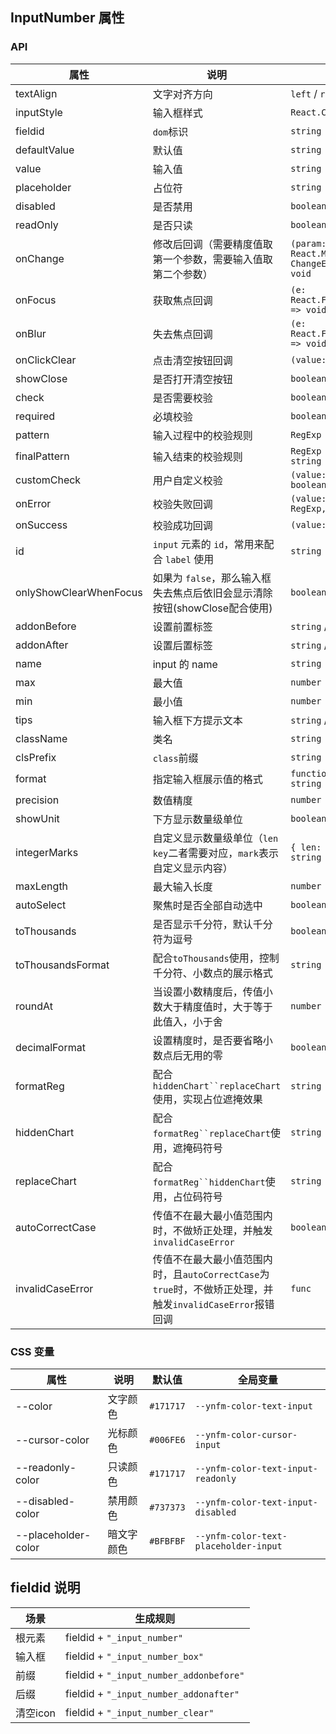 ## InputNumber 属性

### API

属性 | 说明 | 类型 | 默认值 
----|-----|------|------
textAlign | 文字对齐方向 | `left` / `right` / `center` | `left`
inputStyle | 输入框样式 | `React.CSSProperties` | `-`
fieldid | `dom`标识 | `string` | `-`
defaultValue | 默认值 | `string` | `-`
value | 输入值 | `string` | `-`
placeholder | 占位符 | `string` | `-`
disabled | 是否禁用 | `boolean` | `false`
readOnly | 是否只读 | `boolean` | `false`
onChange | 修改后回调（需要精度值取第一个参数，需要输入值取第二个参数） | `(param: string / number, e: React.MouseEvent / ChangeEvent<HTMLInputElement>) => void` | `-`
onFocus | 获取焦点回调 | `(e: React.FocusEvent<HTMLInputElement>) => void` | `-`
onBlur | 失去焦点回调 | `(e: React.FocusEvent<HTMLInputElement>) => void` | `-`
onClickClear | 点击清空按钮回调 | `(value: string) => void` | `-`
showClose | 是否打开清空按钮 | `boolean` | `false`
check | 是否需要校验 | `boolean` | `false`
required | 必填校验 | `boolean` | `false`
pattern | 输入过程中的校验规则 | `RegExp` | `-`
finalPattern | 输入结束的校验规则 | `RegExp / Array<{ reg: RegExp, text: string }>` | `-`
customCheck | 用户自定义校验 | `(value: string, final?: boolean) => boolean` | `-`
onError | 校验失败回调 | `(value: string, pattern: { reg?: RegExp, text?: string }) => void` | `-`
onSuccess | 校验成功回调 | `(value: string) => void` | `-`
id | `input` 元素的 `id`，常用来配合 `label` 使用 | `string` | `-`
onlyShowClearWhenFocus | 如果为 `false`，那么输入框失去焦点后依旧会显示清除按钮(showClose配合使用) | `boolean` | `true`
addonBefore | 设置前置标签 | `string` / `node` | `-`
addonAfter | 设置后置标签 | `string` / `node` | `-`
name | input 的 name | `string` | `-`
max | 最大值 | `number` | `Number.MAX_SAFE_INTEGER`
min | 最小值 | `number` | `Number.MIN_SAFE_INTEGER`
tips | 输入框下方提示文本 | `string` / `node` | `-`
className | 类名 | `string` | `-`
clsPrefix | `class`前缀 | `string` | `mui`
format | 指定输入框展示值的格式 | `function(value: number / string): string` | `-`
precision | 数值精度 | `number` | `-`
showUnit | 下方显示数量级单位 | `boolean` | `false`
integerMarks | 自定义显示数量级单位（`len key`二者需要对应，`mark`表示自定义显示内容） | `{ len: string, mark: string, key: string }` | `-`
maxLength | 最大输入长度 | `number` | `-`
autoSelect | 聚焦时是否全部自动选中 | `boolean` | `false`
toThousands | 是否显示千分符，默认千分符为逗号 | `boolean` | `false`
toThousandsFormat | 配合`toThousands`使用，控制千分符、小数点的展示格式 | `string` | `#,###[.]###`
roundAt | 当设置小数精度后，传值小数大于精度值时，大于等于此值入，小于舍 | `number` | `5`
decimalFormat | 设置精度时，是否要省略小数点后无用的零 | `boolean` | `false`
formatReg | 配合`hiddenChart``replaceChart`使用，实现占位遮掩效果 | `string` | `-`
hiddenChart | 配合`formatReg``replaceChart`使用，遮掩码符号 | `string` | `*`
replaceChart | 配合`formatReg``hiddenChart`使用，占位码符号 | `string` | `#`
autoCorrectCase | 传值不在最大最小值范围内时，不做矫正处理，并触发`invalidCaseError` | `boolean` | `false`
invalidCaseError | 传值不在最大最小值范围内时，且`autoCorrectCase`为`true`时，不做矫正处理，并触发`invalidCaseError`报错回调 | `func` | `-`

### CSS 变量

属性|说明|默认值|全局变量
----|----|----|----
--color | 文字颜色 | `#171717` | `--ynfm-color-text-input`
--cursor-color | 光标颜色 | `#006FE6` | `--ynfm-color-cursor-input`
--readonly-color | 只读颜色 | `#171717` | `--ynfm-color-text-input-readonly`
--disabled-color | 禁用颜色 | `#737373` | `--ynfm-color-text-input-disabled`
--placeholder-color | 暗文字颜色 | `#BFBFBF` | `--ynfm-color-text-placeholder-input`

## fieldid 说明

| 场景             | 生成规则          |
| --------------- | ---------------- |
| 根元素           | fieldid + `"_input_number"`         |
| 输入框           | fieldid + `"_input_number_box"`         |
| 前缀           | fieldid + `"_input_number_addonbefore"`         |
| 后缀           | fieldid + `"_input_number_addonafter"`         |
| 清空icon           | fieldid + `"_input_number_clear"`         |
